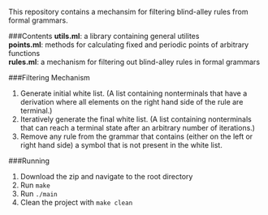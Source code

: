 This repository contains a mechansim for filtering blind-alley rules from formal grammars. 

###Contents
**utils.ml**: a library containing general utilites  
**points.ml**: methods for calculating fixed and periodic points of arbitrary functions  
**rules.ml**: a mechanism for filtering out blind-alley rules in formal grammars  


###Filtering Mechanism
1. Generate initial white list. (A list containing nonterminals that have a
derivation where all elements on the right hand side of the rule are terminal.)  
2. Iteratively generate the final white list. (A list containing nonterminals
that can reach a terminal state after an arbitrary number of iterations.)  
3. Remove any rule from the grammar that contains (either on the left or right
hand side) a symbol that is not present in the white list.  

###Running
1. Download the zip and navigate to the root directory
2. Run `make`
3. Run `./main`
4. Clean the project with `make clean`
